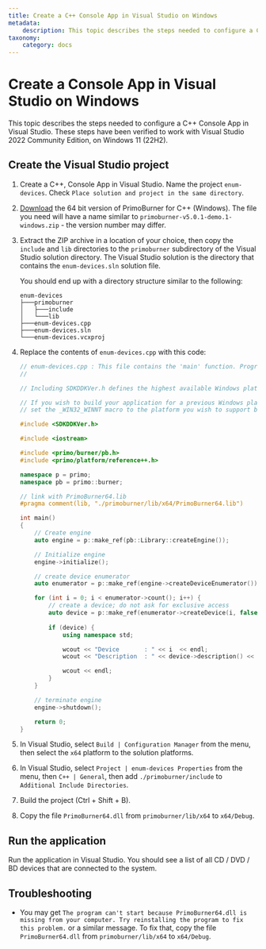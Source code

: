 ```yaml
---
title: Create a C++ Console App in Visual Studio on Windows
metadata:
    description: This topic describes the steps needed to configure a C++ console application in Visual Studio.
taxonomy:
    category: docs
---
```


# Create a Console App in Visual Studio on Windows

This topic describes the steps needed to configure a C++ Console App in Visual Studio. These steps have been verified to work with Visual Studio 2022 Community Edition, on Windows 11 (22H2).

## Create the Visual Studio project

1. Create a C++, Console App in Visual Studio. Name the project `enum-devices`. Check `Place solution and project in the same directory`. 

2. [Download](https://github.com/primoburner/primoburner-core/releases/) the 64 bit version of PrimoBurner for C++ (Windows). The file you need will have a name similar to `primoburner-v5.0.1-demo.1-windows.zip` - the version number may differ. 

3. Extract the ZIP archive in a location of your choice, then copy the `include` and `lib` directories to the `primoburner` subdirectory of the Visual Studio solution directory. The Visual Studio solution is the directory that contains the `enum-devices.sln` solution file.
    
    You should end up with a directory structure similar to the following:

    ```
    enum-devices
    ├───primoburner
    │   ├───include
    │   └───lib
    ├───enum-devices.cpp
    ├───enum-devices.sln
    └───enum-devices.vcxproj
    ```

4. Replace the contents of `enum-devices.cpp` with this code:

    ```cpp
    // enum-devices.cpp : This file contains the 'main' function. Program execution begins and ends there.
    //

    // Including SDKDDKVer.h defines the highest available Windows platform.

    // If you wish to build your application for a previous Windows platform, include WinSDKVer.h and
    // set the _WIN32_WINNT macro to the platform you wish to support before including SDKDDKVer.h.

    #include <SDKDDKVer.h>

    #include <iostream>

    #include <primo/burner/pb.h>
    #include <primo/platform/reference++.h>

    namespace p = primo;
    namespace pb = primo::burner;

    // link with PrimoBurner64.lib
    #pragma comment(lib, "./primoburner/lib/x64/PrimoBurner64.lib")

    int main()
    {
        // Create engine
        auto engine = p::make_ref(pb::Library::createEngine());

        // Initialize engine
        engine->initialize();

        // create device enumerator
        auto enumerator = p::make_ref(engine->createDeviceEnumerator());

        for (int i = 0; i < enumerator->count(); i++) {
            // create a device; do not ask for exclusive access
            auto device = p::make_ref(enumerator->createDevice(i, false));
            
            if (device) {
                using namespace std;

                wcout << "Device       : " << i  << endl;
                wcout << "Description  : " << device->description() << endl;

                wcout << endl;
            }
        }

        // terminate engine
        engine->shutdown();

        return 0;
    }
    ```

5. In Visual Studio, select `Build | Configuration Manager` from the menu, then select the `x64` platform to the solution platforms.

6. In Visual Studio, select `Project | enum-devices Properties` from the menu, then `C++ | General`, then add `./primoburner/include` to `Additional Include Directories`.

7. Build the project (Ctrl + Shift + B).

8. Copy the file `PrimoBurner64.dll` from `primoburner/lib/x64` to `x64/Debug`. 

## Run the application

Run the application in Visual Studio. You should see a list of all CD / DVD / BD devices that are connected to the system.

## Troubleshooting

* You may get `The program can't start because PrimoBurner64.dll is missing from your computer. Try reinstalling the program to fix this problem.` or a similar message. To fix that, copy the file `PrimoBurner64.dll` from `primoburner/lib/x64` to `x64/Debug`.
